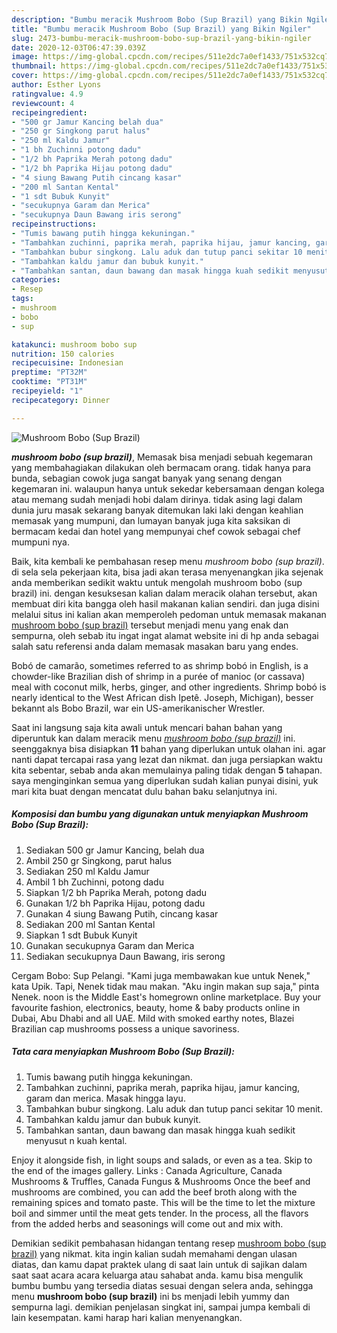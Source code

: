 ```yaml
---
description: "Bumbu meracik Mushroom Bobo (Sup Brazil) yang Bikin Ngiler"
title: "Bumbu meracik Mushroom Bobo (Sup Brazil) yang Bikin Ngiler"
slug: 2473-bumbu-meracik-mushroom-bobo-sup-brazil-yang-bikin-ngiler
date: 2020-12-03T06:47:39.039Z
image: https://img-global.cpcdn.com/recipes/511e2dc7a0ef1433/751x532cq70/mushroom-bobo-sup-brazil-foto-resep-utama.jpg
thumbnail: https://img-global.cpcdn.com/recipes/511e2dc7a0ef1433/751x532cq70/mushroom-bobo-sup-brazil-foto-resep-utama.jpg
cover: https://img-global.cpcdn.com/recipes/511e2dc7a0ef1433/751x532cq70/mushroom-bobo-sup-brazil-foto-resep-utama.jpg
author: Esther Lyons
ratingvalue: 4.9
reviewcount: 4
recipeingredient:
- "500 gr Jamur Kancing belah dua"
- "250 gr Singkong parut halus"
- "250 ml Kaldu Jamur"
- "1 bh Zuchinni potong dadu"
- "1/2 bh Paprika Merah potong dadu"
- "1/2 bh Paprika Hijau potong dadu"
- "4 siung Bawang Putih cincang kasar"
- "200 ml Santan Kental"
- "1 sdt Bubuk Kunyit"
- "secukupnya Garam dan Merica"
- "secukupnya Daun Bawang iris serong"
recipeinstructions:
- "Tumis bawang putih hingga kekuningan."
- "Tambahkan zuchinni, paprika merah, paprika hijau, jamur kancing, garam dan merica. Masak hingga layu."
- "Tambahkan bubur singkong. Lalu aduk dan tutup panci sekitar 10 menit."
- "Tambahkan kaldu jamur dan bubuk kunyit."
- "Tambahkan santan, daun bawang dan masak hingga kuah sedikit menyusut n kuah kental."
categories:
- Resep
tags:
- mushroom
- bobo
- sup

katakunci: mushroom bobo sup 
nutrition: 150 calories
recipecuisine: Indonesian
preptime: "PT32M"
cooktime: "PT31M"
recipeyield: "1"
recipecategory: Dinner

---
```



![Mushroom Bobo (Sup Brazil)](https://img-global.cpcdn.com/recipes/511e2dc7a0ef1433/751x532cq70/mushroom-bobo-sup-brazil-foto-resep-utama.jpg)

<b><i>mushroom bobo (sup brazil)</i></b>, Memasak bisa menjadi sebuah kegemaran yang membahagiakan dilakukan oleh bermacam orang. tidak hanya para bunda, sebagian cowok juga sangat banyak yang senang dengan kegemaran ini. walaupun hanya untuk sekedar kebersamaan dengan kolega atau memang sudah menjadi hobi dalam dirinya. tidak asing lagi dalam dunia juru masak sekarang banyak ditemukan laki laki dengan keahlian memasak yang mumpuni, dan lumayan banyak juga kita saksikan di bermacam kedai dan hotel yang mempunyai chef cowok sebagai chef mumpuni nya.

Baik, kita kembali ke pembahasan resep menu <i>mushroom bobo (sup brazil)</i>. di sela sela pekerjaan kita, bisa jadi akan terasa menyenangkan jika sejenak anda memberikan sedikit waktu untuk mengolah mushroom bobo (sup brazil) ini. dengan kesuksesan kalian dalam meracik olahan tersebut, akan membuat diri kita bangga oleh hasil makanan kalian sendiri. dan juga disini melalui situs ini kalian akan memperoleh pedoman untuk memasak makanan <u>mushroom bobo (sup brazil)</u> tersebut menjadi menu yang enak dan sempurna, oleh sebab itu ingat ingat alamat website ini di hp anda sebagai salah satu referensi anda dalam memasak masakan baru yang endes.

Bobó de camarão, sometimes referred to as shrimp bobó in English, is a chowder-like Brazilian dish of shrimp in a purée of manioc (or cassava) meal with coconut milk, herbs, ginger, and other ingredients. Shrimp bobó is nearly identical to the West African dish Ipetê. Joseph, Michigan), besser bekannt als Bobo Brazil, war ein US-amerikanischer Wrestler.


Saat ini langsung saja kita awali untuk mencari bahan bahan yang diperuntuk kan dalam meracik menu <u><i>mushroom bobo (sup brazil)</i></u> ini. seenggaknya bisa disiapkan <b>11</b> bahan yang diperlukan untuk olahan ini. agar nanti dapat tercapai rasa yang lezat dan nikmat. dan juga persiapkan waktu kita sebentar, sebab anda akan memulainya paling tidak dengan <b>5</b> tahapan. saya menginginkan semua yang diperlukan sudah kalian punyai disini, yuk mari kita buat dengan mencatat dulu bahan baku selanjutnya ini.

<!--inarticleads1-->

##### Komposisi dan bumbu yang digunakan untuk menyiapkan Mushroom Bobo (Sup Brazil):

1. Sediakan 500 gr Jamur Kancing, belah dua
1. Ambil 250 gr Singkong, parut halus
1. Sediakan 250 ml Kaldu Jamur
1. Ambil 1 bh Zuchinni, potong dadu
1. Siapkan 1/2 bh Paprika Merah, potong dadu
1. Gunakan 1/2 bh Paprika Hijau, potong dadu
1. Gunakan 4 siung Bawang Putih, cincang kasar
1. Sediakan 200 ml Santan Kental
1. Siapkan 1 sdt Bubuk Kunyit
1. Gunakan secukupnya Garam dan Merica
1. Sediakan secukupnya Daun Bawang, iris serong


Cergam Bobo: Sup Pelangi. &#34;Kami juga membawakan kue untuk Nenek,&#34; kata Upik. Tapi, Nenek tidak mau makan. &#34;Aku ingin makan sup saja,&#34; pinta Nenek. noon is the Middle East&#39;s homegrown online marketplace. Buy your favourite fashion, electronics, beauty, home &amp; baby products online in Dubai, Abu Dhabi and all UAE. Mild with smoked earthy notes, Blazei Brazilian cap mushrooms possess a unique savoriness. 

<!--inarticleads2-->

##### Tata cara menyiapkan Mushroom Bobo (Sup Brazil):

1. Tumis bawang putih hingga kekuningan.
1. Tambahkan zuchinni, paprika merah, paprika hijau, jamur kancing, garam dan merica. Masak hingga layu.
1. Tambahkan bubur singkong. Lalu aduk dan tutup panci sekitar 10 menit.
1. Tambahkan kaldu jamur dan bubuk kunyit.
1. Tambahkan santan, daun bawang dan masak hingga kuah sedikit menyusut n kuah kental.


Enjoy it alongside fish, in light soups and salads, or even as a tea. Skip to the end of the images gallery. Links : Canada Agriculture, Canada Mushrooms &amp; Truffles, Canada Fungus &amp; Mushrooms Once the beef and mushrooms are combined, you can add the beef broth along with the remaining spices and tomato paste. This will be the time to let the mixture boil and simmer until the meat gets tender. In the process, all the flavors from the added herbs and seasonings will come out and mix with. 

Demikian sedikit pembahasan hidangan tentang resep <u>mushroom bobo (sup brazil)</u> yang nikmat. kita ingin kalian sudah memahami dengan ulasan diatas, dan kamu dapat praktek ulang di saat lain untuk di sajikan dalam saat saat acara acara keluarga atau sahabat anda. kamu bisa mengulik bumbu bumbu yang tersedia diatas sesuai dengan selera anda, sehingga menu <b>mushroom bobo (sup brazil)</b> ini bs menjadi lebih yummy dan sempurna lagi. demikian penjelasan singkat ini, sampai jumpa kembali di lain kesempatan. kami harap hari kalian menyenangkan.

